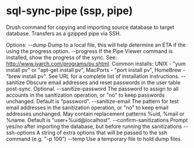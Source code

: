 sql-sync-pipe (ssp, pipe)
=============

Drush command for copying and importing source database to target database. Transfers as a gzipped pipe via SSH.

Options:
 --dump                                    Dump to a local file, this will help determine an ETA if the using the progress option.
 --progress                                If the Pipe Viewer command is installed, show the progress of the sync. See:
                                           http://www.ivarch.com/programs/pv.shtml. Common installs: UNIX - "yum install pv" or
                                           "apt-get install pv", MacPorts - "port install pv", HomeBrew - "brew install pv". See URL
                                           for a complete list of installation instructions.
 --sanitize                                Obscure email addresses and reset passwords in the user table post-sync. Optional.
   --sanitize-password                     The password to assign to all accounts in the sanitization operation, or "no" to keep
                                           passwords unchanged.  Default is "password".
   --sanitize-email                        The pattern for test email addresses in the sanitization operation, or "no" to keep email
                                           addresses unchanged.  May contain replacement patterns %uid, %mail or %name.  Default is
                                           "user+%uid@localhost".
   --confirm-sanitizations                 Prompt yes/no after importing the database, but before running the sanitizations
 --ssh-options                             A string of extra options that will be passed to the ssh command (e.g. "-p 100")
 --temp                                    Use a temporary file to hold dump files.
